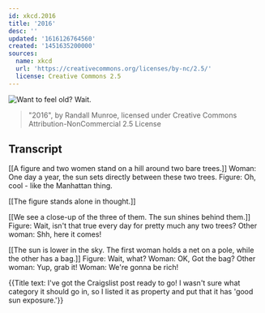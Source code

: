 ```yaml
---
id: xkcd.2016
title: '2016'
desc: ''
updated: '1616126764560'
created: '1451635200000'
sources:
  name: xkcd
  url: 'https://creativecommons.org/licenses/by-nc/2.5/'
  license: Creative Commons 2.5
---
```

![Want to feel old? Wait.](https://imgs.xkcd.com/comics/2016.png)
> "2016", by Randall Munroe, licensed under Creative Commons Attribution-NonCommercial 2.5 License

## Transcript
[[A figure and two women stand on a hill around two bare trees.]]
Woman: One day a year, the sun sets directly between these two trees.
Figure: Oh, cool - like the Manhattan thing. 

[[The figure stands alone in thought.]]

[[We see a close-up of the three of them. The sun shines behind them.]]
Figure: Wait, isn't that true every day for pretty much any two trees? 
Other woman: Shh, here it comes! 

[[The sun is lower in the sky. The first woman holds a net on a pole, while the other has a bag.]]
Figure: Wait, what? 
Woman: OK, Got the bag? 
Other woman: Yup, grab it! 
Woman: We're gonna be rich!

{{Title text: I've got the Craigslist post ready to go! I wasn't sure what category it should go in, so I listed it as property and put that it has 'good sun exposure.'}}
